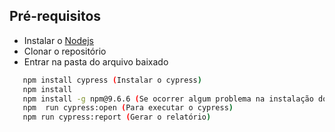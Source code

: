 ## Pré-requisitos
* Instalar o [Nodejs](https://nodejs.org/en/download)
* Clonar o repositório
* Entrar na pasta do arquivo baixado
 
 ```sh
    npm install cypress (Instalar o cypress)
    npm install
    npm install -g npm@9.6.6 (Se ocorrer algum problema na instalação do npm)
    npm  run cypress:open (Para executar o cypress)
    npm run cypress:report (Gerar o relatório)
   ```